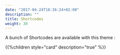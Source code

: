 ```yaml
---
date: "2017-04-24T18:36:24+02:00"
description: ""
title: Shortcodes
weight: 30
---
```


A bunch of Shortcodes are available with this theme :

{{%children style="card" description="true" %}}
